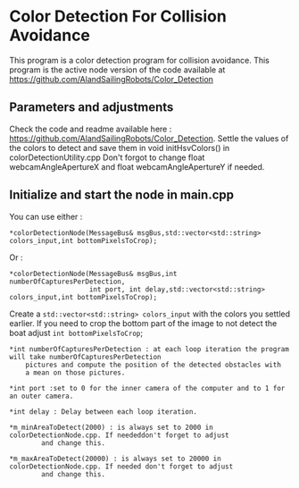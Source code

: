 # Color Detection For Collision Avoidance

This program is a color detection program for collision avoidance.
This program is the active node version of the code available at https://github.com/AlandSailingRobots/Color_Detection 

## Parameters and adjustments

Check the code and readme available here : https://github.com/AlandSailingRobots/Color_Detection.
Settle the values of the colors to detect and save them in void initHsvColors() in colorDetectionUtility.cpp
Don't forgot to change float webcamAngleApertureX and float webcamAngleApertureY if needed.

## Initialize and start the node in main.cpp

You can use either :

	*colorDetectionNode(MessageBus& msgBus,std::vector<std::string> colors_input,int bottomPixelsToCrop);
 
Or :

	*colorDetectionNode(MessageBus& msgBus,int numberOfCapturesPerDetection,
                        int port, int delay,std::vector<std::string> colors_input,int bottomPixelsToCrop);

Create a `std::vector<std::string> colors_input` with the colors you settled earlier.
If you need to crop the bottom part of the image to not detect the boat adjust `int bottomPixelsToCrop`;

	*int numberOfCapturesPerDetection : at each loop iteration the program will take numberOfCapturesPerDetection
		pictures and compute the position of the detected obstacles with
        a mean on those pictures.
        
	*int port :set to 0 for the inner camera of the computer and to 1 for an outer camera.
	
	*int delay : Delay between each loop iteration.
	
	*m_minAreaToDetect(2000) : is always set to 2000 in colorDetectionNode.cpp. If neededdon't forget to adjust 
			and change this.
	
	*m_maxAreaToDetect(20000) : is always set to 20000 in colorDetectionNode.cpp. If needed don't forget to adjust
			and change this.
 
